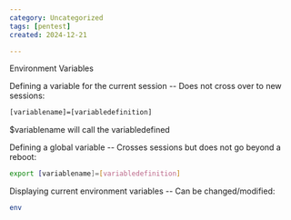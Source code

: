 ```yaml
---
category: Uncategorized
tags: [pentest]
created: 2024-12-21

---
```

Environment Variables

Defining a variable for the current session -- Does not cross over to new sessions:

~~~bash
[variablename]=[variabledefinition]
~~~

$variablename will call the variabledefined

Defining a global variable -- Crosses sessions but does not go beyond a reboot:

~~~bash
export [variablename]=[variabledefinition]
~~~

Displaying current environment variables -- Can be changed/modified:

~~~bash
env
~~~

